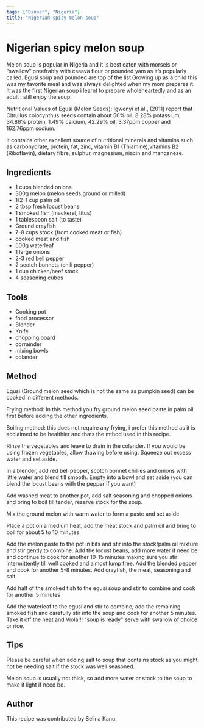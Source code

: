 ```yaml
---
tags: ["Dinner", "Nigeria"]
title: "Nigerian spicy melon soup"
---
```


<TagLinks />

# Nigerian spicy melon soup

Melon soup is popular in Nigeria and it is best eaten with morsels or  “swallow” preefrably with csaava flour or pounded yam as it’s popularly called. Egusi soup and pounded are top of the list.Growing up as a child this was my favorite meal and was always delighted when my mom prepares it. It was the first Nigerian soup i learnt to prepare wholeheartedly and as an adult i still enjoy the soup.

Nutritional Values of Egusi (Melon Seeds):
Igwenyi et al., (2011) report that Citrullus colocynthus seeds contain about 50% oil, 8.28% potassium, 34.86% protein, 1.49% calcium, 42.29% oil, 3.37ppm copper and 162.76ppm sodium.

It contains other excellent source of nutritional minerals and vitamins such as carbohydrate, protein, fat, zinc, vitamin B1 (Thiamine),vitamins B2 (Riboflavin), dietary fibre, sulphur, magnesium, niacin and manganese.



## Ingredients

- 1 cups blended onions
- 300g melon (melon seeds,ground or milled)
- 1/2-1 cup palm oil
- 2 tbsp fresh locust beans
- 1 smoked fish (mackerel, titus)
- 1 tablespoon salt (to taste)
- Ground crayfish
- 7-8 cups stock (from cooked meat or fish)
- cooked meat and fish
- 500g waterleaf 
- 1 large onions
- 2-3 red bell pepper 
- 2 scotch bonnets (chili pepper) 
- 1 cup chicken/beef stock
- 4 seasoning cubes


## Tools

- Cooking pot 
- food processor
- Blender
- Knife
- chopping board
- corrainder
- mixing bowls
- colander

## Method

Egusi (Ground melon seed which is not the same as pumpkin seed) can be cooked in different methods.

Frying method: In this method you fry ground melon seed paste in palm oil first before adding the other ingredients.

Boiling method: this does not require any frying, i prefer this method as it is acclaimed to be healthier and thats the mthod used in this recipe.

Rinse the vegetables and leave to drain in the colander. If you would be using frozen vegetables, allow thawing before using. Squeeze out excess water and set aside.

In a blender, add red bell pepper, scotch bonnet chillies and onions with little water and blend till smooth. Empty into a bowl and set aside (you can blend the locust beans with the pepper if you want)

Add washed meat to another pot, add salt seasoning and chopped onions and bring to boil till tender, reserve stock for the soup.

Mix the ground melon with warm water to form a paste and set aside

Place a pot on a medium heat, add the meat stock and palm oil and bring to boil for about 5 to 10 minutes

Add the melon paste to the pot in bits and stir into the stock/palm oil mixture and stir gently to combine. Add the locust beans, add more water if need be and continue to cook for another 10-15 minutes making sure you stir intermittently till well cooked and almost lump free. Add the blended pepper and cook for another 5-8 minutes. Add crayfish, the meat, seasoning and salt 

Add half of the smoked fish to the egusi soup and stir to combine and cook for another 5 minutes

Add the waterleaf to the egusi and stir to combine, add the remaining smoked fish and carefully stir into the soup and cook for another 5 minutes. Take it off the heat and Viola!!! "soup is ready" serve with swallow of choice or rice.



## Tips

Please be careful when adding salt to soup that contains stock as you might not be needing salt if the stock was well seasoned.

Melon soup is usually not thick, so add more water or stock to the soup to make it light if need be.


## Author

This recipe was contributed by Selina Kanu.